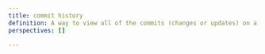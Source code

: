 ```yaml
---
title: commit history
definition: A way to view all of the commits (changes or updates) on a given branch.
perspectives: []

---
```

